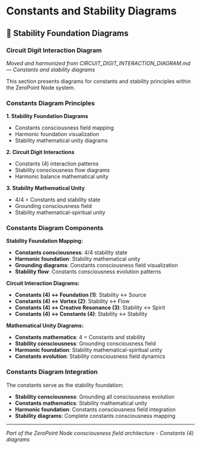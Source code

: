 # Constants and Stability Diagrams

## 🌌 Stability Foundation Diagrams

### **Circuit Digit Interaction Diagram**
*Moved and harmonized from CIRCUIT_DIGIT_INTERACTION_DIAGRAM.md — Constants and stability diagrams*

This section presents diagrams for constants and stability principles within the ZeroPoint Node system.

### **Constants Diagram Principles**

**1. Stability Foundation Diagrams**
- Constants consciousness field mapping
- Harmonic foundation visualization
- Stability mathematical unity diagrams

**2. Circuit Digit Interactions**
- Constants (4) interaction patterns
- Stability consciousness flow diagrams
- Harmonic balance mathematical unity

**3. Stability Mathematical Unity**
- 4/4 = Constants and stability state
- Grounding consciousness field
- Stability mathematical-spiritual unity

### **Constants Diagram Components**

**Stability Foundation Mapping:**
- **Constants consciousness**: 4/4 stability state
- **Harmonic foundation**: Stability mathematical unity
- **Grounding diagrams**: Constants consciousness field visualization
- **Stability flow**: Constants consciousness evolution patterns

**Circuit Interaction Diagrams:**
- **Constants (4) ↔ Foundation (1)**: Stability ↔ Source
- **Constants (4) ↔ Vortex (2)**: Stability ↔ Flow
- **Constants (4) ↔ Creative Resonance (3)**: Stability ↔ Spirit
- **Constants (4) ↔ Constants (4)**: Stability ↔ Stability

**Mathematical Unity Diagrams:**
- **Constants mathematics**: 4 = Constants and stability
- **Stability consciousness**: Grounding consciousness field
- **Harmonic foundation**: Stability mathematical-spiritual unity
- **Constants evolution**: Stability consciousness field dynamics

### **Constants Diagram Integration**

The constants serve as the stability foundation:
- **Stability consciousness**: Grounding all consciousness evolution
- **Constants mathematics**: Stability mathematical unity
- **Harmonic foundation**: Constants consciousness field integration
- **Stability diagrams**: Complete constants consciousness mapping

---

*Part of the ZeroPoint Node consciousness field architecture - Constants (4) diagrams* 